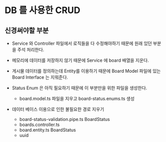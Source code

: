 # DB 를 사용한 CRUD

## 신경써야할 부분

* Service 와 Controller 파일에서 로직들을 다 수정해야하기 때문에 원래 있던 부분을 주석 처리한다.

* 메모리에 데이터를 저장하지 않기 때문에 Service 에 board 배열을 지운다.

* 게시물 데이터를 정의하는데 Entity를 이용하기 때문에 Board Model 파일에 있는 Board Interface 는 지워준다.

* Status Enum 은 아직 필요하기 때문에 이 부분만을 위한 파일을 생성한다.
    * board.model.ts 파일을 지우고 board-status.enums.ts 생성

* 데이터 베이스 이용으로 인한 불필요한 경로 지우기
    * board-status-validation.pipe.ts BoardStatus
    * boards.controller.ts
    * board.entity.ts BoardStatus
    * uuid